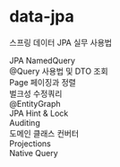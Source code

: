# data-jpa
스프링 데이터 JPA 실무 사용법

JPA NamedQuery<br/>
@Query 사용법 및 DTO 조회<br/>
Page 페이징과 정렬<br/>
벌크성 수정쿼리<br/>
@EntityGraph<br/>
JPA Hint & Lock<br/>
Auditing<br/>
도메인 클래스 컨버터<br/>
Projections<br/>
Native Query<br/>
